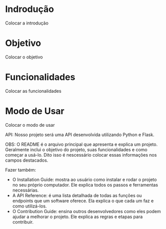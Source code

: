 # Indrodução
Colocar a introdução
# Objetivo
Colocar o objetivo
# Funcionalidades
Colocar as funcionalidades
# Modo de Usar
Colocar o modo de usar


API: Nosso projeto será uma API desenvolvida utilizando Python e Flask.

OBS: O README é o arquivo principal que apresenta e explica um projeto. 
Geralmente inclui o objetivo do projeto, suas funcionalidades e como começar 
a usá-lo. Dito isso é nescessário colocar essas informações nos campos destacados.

Fazer também:
* O Installation Guide: mostra ao usuário como instalar e rodar o projeto no seu 
próprio computador. Ele explica todos os passos e ferramentas necessárias.
* A API Reference: é uma lista detalhada de todas as funções ou endpoints que 
um software oferece. Ela explica o que cada um faz e como utilizá-los.
* O Contribution Guide: ensina outros desenvolvedores como eles podem ajudar 
a melhorar o projeto. Ele explica as regras e etapas para contribuir.
